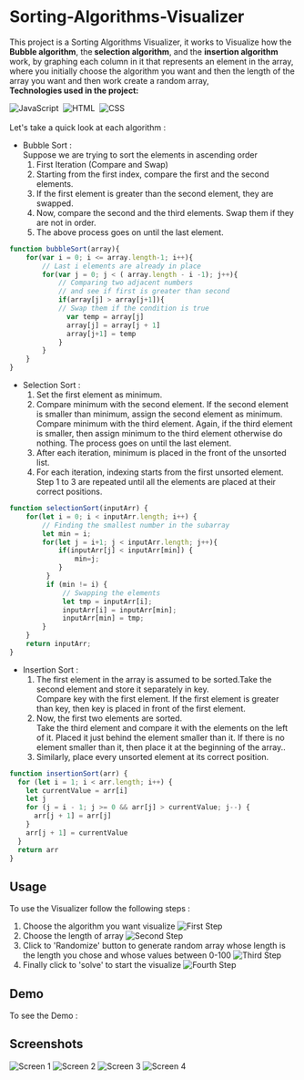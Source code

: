 # Sorting-Algorithms-Visualizer
This project is a Sorting Algorithms Visualizer, it works to Visualize how the <b>Bubble algorithm</b>, the<b> selection algorithm</b>, and the <b>insertion algorithm</b> work, by graphing each column in it that represents an element in the array, where you initially choose the algorithm you want and then the length of the array you want and then work create a random array,<br>
<b>Technologies used in the project: </b>

![JavaScript](https://img.shields.io/badge/-JavaScript-05122A?style=flat&logo=javascript)&nbsp; ![HTML](https://img.shields.io/badge/-HTML-05122A?style=flat&logo=HTML5)&nbsp;
![CSS](https://img.shields.io/badge/-CSS-05122A?style=flat&logo=CSS3&logoColor=1572B6)&nbsp; <br><br>
Let's take a quick look at each algorithm :<br>
- Bubble Sort : <br>
  Suppose we are trying to sort the elements in ascending order
  1. First Iteration (Compare and Swap)
  2. Starting from the first index, compare the first and the second elements.
  3. If the first element is greater than the second element, they are swapped.
  4. Now, compare the second and the third elements. Swap them if they are not in order.
  5. The above process goes on until the last element.
```javascript
function bubbleSort(array){
    for(var i = 0; i <= array.length-1; i++){
        // Last i elements are already in place
        for(var j = 0; j < ( array.length - i -1); j++){
            // Comparing two adjacent numbers 
            // and see if first is greater than second
            if(array[j] > array[j+1]){
            // Swap them if the condition is true 
              var temp = array[j]
              array[j] = array[j + 1]
              array[j+1] = temp
            }
        }
    }
}
```

- Selection Sort : <br>
  1. Set the first element as minimum.
  2. Compare minimum with the second element. If the second element is smaller than       minimum, assign the second element as minimum. 
  Compare minimum with the third element. Again, if the third element is smaller, then assign minimum to the third element otherwise do nothing. The process goes on until the last element.
  3. After each iteration, minimum is placed in the front of the unsorted list.
  4. For each iteration, indexing starts from the first unsorted element. Step 1 to 3 are repeated until all the elements are placed at their correct positions. <br>

```javascript
function selectionSort(inputArr) { 
    for(let i = 0; i < inputArr.length; i++) {
        // Finding the smallest number in the subarray
        let min = i;
        for(let j = i+1; j < inputArr.length; j++){
            if(inputArr[j] < inputArr[min]) {
                min=j; 
            }
         }
         if (min != i) {
             // Swapping the elements
             let tmp = inputArr[i]; 
             inputArr[i] = inputArr[min];
             inputArr[min] = tmp;      
        }
    }
    return inputArr;
}
```

- Insertion Sort : <br>
  1. The first element in the array is assumed to be sorted.Take the second element and store it separately in key. <br>
Compare key with the first element. If the first element is greater than key, then key is placed in front of the first element.
  2. Now, the first two elements are sorted.<br>
Take the third element and compare it with the elements on the left of it. Placed it just behind the element smaller than it. If there is no element smaller than it, then place it at the beginning of the array..
  3. Similarly, place every unsorted element at its correct position. <br>

```javascript
function insertionSort(arr) {
  for (let i = 1; i < arr.length; i++) {
    let currentValue = arr[i]
    let j
    for (j = i - 1; j >= 0 && arr[j] > currentValue; j--) {
      arr[j + 1] = arr[j]
    }
    arr[j + 1] = currentValue
  }
  return arr
}
```

## Usage

To use the Visualizer follow the following steps : <br>
  1. Choose the algorithm you want visualize 
  ![First Step](images/step1.jpg)
  2. Choose the length of array 
  ![Second Step](images/step2.jpg)
  3. Click to 'Randomize' button to generate random array whose length is the length you  chose and whose values between 0-100 
  ![Third Step](images/step3.jpg) 
  4. Finally click to 'solve' to start the visualize 
  ![Fourth Step](images/step4.jpg)
  
## Demo

To see the Demo : <br>


## Screenshots

![Screen 1](images/screen1.jpg)
![Screen 2](images/screen2.jpg)
![Screen 3](images/screen3.jpg)
![Screen 4](images/screen4.jpg)


